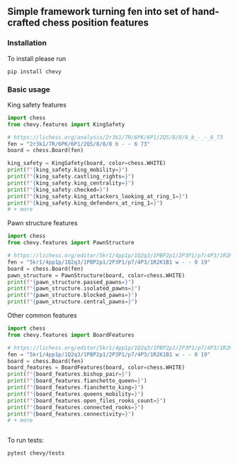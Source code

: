 ## Simple framework turning fen into set of hand-crafted chess position features 

### Installation

To install please run

```shell
pip install chevy
```

### Basic usage

King safety features

```python
import chess
from chevy.features import KingSafety

# https://lichess.org/analysis/2r3k1/7R/6PK/6P1/2Q5/8/8/8_b_-_-_6_73
fen = "2r3k1/7R/6PK/6P1/2Q5/8/8/8 b - - 6 73"
board = chess.Board(fen)

king_safety = KingSafety(board, color=chess.WHITE)
print(f"{king_safety.king_mobility=}")
print(f"{king_safety.castling_rights=}")
print(f"{king_safety.king_centrality=}")
print(f"{king_safety.checked=}")
print(f"{king_safety.king_attackers_looking_at_ring_1=}")
print(f"{king_safety.king_defenders_at_ring_1=}")
# + more

```

Pawn structure features

```python
import chess
from chevy.features import PawnStructure

# https://lichess.org/editor/5kr1/4pp1p/1Q2q3/1PBP2p1/2P3P1/p7/4P3/1R2K1B1_w_-_-_0_19
fen = "5kr1/4pp1p/1Q2q3/1PBP2p1/2P3P1/p7/4P3/1R2K1B1 w - - 0 19"
board = chess.Board(fen)
pawn_structure = PawnStructure(board, color=chess.WHITE)
print(f"{pawn_structure.passed_pawns=}")
print(f"{pawn_structure.isolated_pawns=}")
print(f"{pawn_structure.blocked_pawns=}")
print(f"{pawn_structure.central_pawns=}")


```

Other common features

```python
import chess
from chevy.features import BoardFeatures

# https://lichess.org/editor/5kr1/4pp1p/1Q2q3/1PBP2p1/2P3P1/p7/4P3/1R2K1B1_w_-_-_0_19
fen = "5kr1/4pp1p/1Q2q3/1PBP2p1/2P3P1/p7/4P3/1R2K1B1 w - - 0 19"
board = chess.Board(fen)
board_features = BoardFeatures(board, color=chess.WHITE)
print(f"{board_features.bishop_pair=}")
print(f"{board_features.fianchetto_queen=}")
print(f"{board_features.fianchetto_king=}")
print(f"{board_features.queens_mobility=}")
print(f"{board_features.open_files_rooks_count=}")
print(f"{board_features.connected_rooks=}")
print(f"{board_features.connectivity=}")
# + more 



```

To run tests:

```shell
pytest chevy/tests 
```
